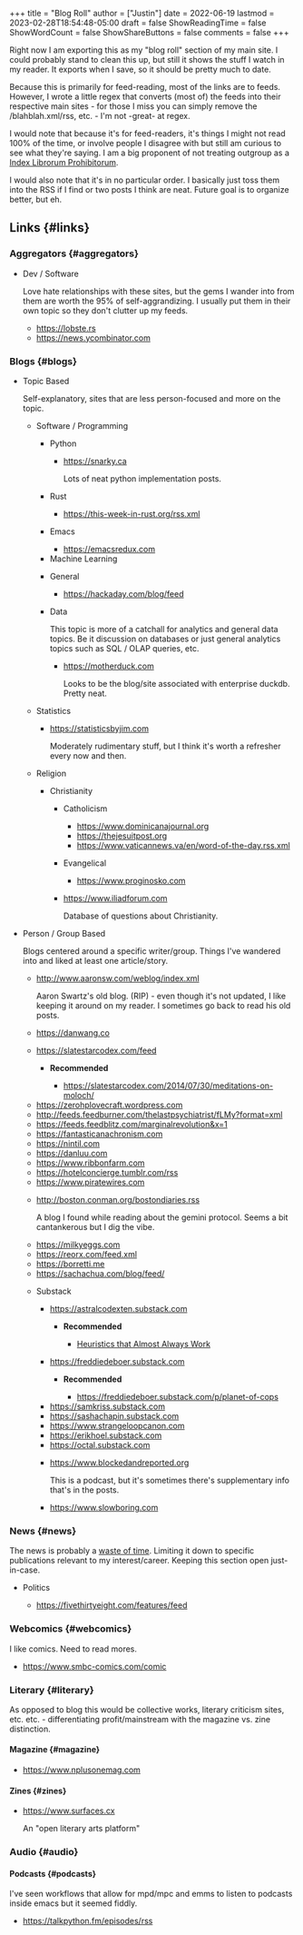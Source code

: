 +++
title = "Blog Roll"
author = ["Justin"]
date = 2022-06-19
lastmod = 2023-02-28T18:54:48-05:00
draft = false
ShowReadingTime = false
ShowWordCount = false
ShowShareButtons = false
comments = false
+++

Right now I am exporting this as my "blog roll" section of my main
site. I could probably stand to clean this up, but still it shows the stuff I
watch in my reader. It exports when I save, so it should be pretty much to
date.

Because this is primarily for feed-reading, most of the links are to feeds. However,
I wrote  a little regex that converts (most of) the feeds into their
respective main sites - for those I miss you can simply remove the
/blahblah.xml/rss, etc. - I'm not -great- at regex.

I would note that because it's for feed-readers, it's things I might not read 100% of the
time, or involve people I disagree with but still am curious to see what they're
saying. I am a big proponent of not treating outgroup as a [Index Librorum
Prohibitorum](https://en.wikipedia.org/wiki/Index_Librorum_Prohibitorum).

I would also note that it's in no particular order. I basically just toss them
into the RSS if I find or two posts I think are neat. Future goal is to organize
better, but eh.


## Links {#links}


### Aggregators {#aggregators}

<!--list-separator-->

-  Dev / Software

    Love hate relationships with these sites, but the gems I wander into from them
    are worth the 95% of self-aggrandizing. I usually put them in their own topic so they
    don't clutter up my feeds.

    <!--list-separator-->

    -  <https://lobste.rs>

    <!--list-separator-->

    -  <https://news.ycombinator.com>


### Blogs {#blogs}

<!--list-separator-->

-  Topic Based

    Self-explanatory, sites that are less person-focused and more on the topic.

    <!--list-separator-->

    -  Software / Programming

        <!--list-separator-->

        -  Python

            <!--list-separator-->

            -  <https://snarky.ca>

                Lots of neat python implementation posts.

        <!--list-separator-->

        -  Rust

            <!--list-separator-->

            -  <https://this-week-in-rust.org/rss.xml>

        <!--list-separator-->

        -  Emacs

            <!--list-separator-->

            -  <https://emacsredux.com>

        <!--list-separator-->

        -  Machine Learning

        <!--list-separator-->

        -  General

            <!--list-separator-->

            -  <https://hackaday.com/blog/feed>

        <!--list-separator-->

        -  Data

            This topic is more of a catchall for analytics and general data topics. Be it discussion
            on databases or just general analytics topics such as SQL / OLAP queries, etc.

            <!--list-separator-->

            -  <https://motherduck.com>

                Looks to be the blog/site associated with enterprise duckdb. Pretty neat.

    <!--list-separator-->

    -  Statistics

        <!--list-separator-->

        -  <https://statisticsbyjim.com>

            Moderately rudimentary stuff, but I think it's worth a refresher every now and then.

    <!--list-separator-->

    -  Religion

        <!--list-separator-->

        -  Christianity

            <!--list-separator-->

            -  Catholicism

                <!--list-separator-->

                -  <https://www.dominicanajournal.org>

                <!--list-separator-->

                -  <https://thejesuitpost.org>

                <!--list-separator-->

                -  <https://www.vaticannews.va/en/word-of-the-day.rss.xml>

            <!--list-separator-->

            -  Evangelical

                <!--list-separator-->

                -  <https://www.proginosko.com>

            <!--list-separator-->

            -  <https://www.iliadforum.com>

                Database of questions about Christianity.

<!--list-separator-->

-  Person / Group Based

    Blogs centered around a specific writer/group. Things I've wandered into
    and liked at least one article/story.

    <!--list-separator-->

    -  <http://www.aaronsw.com/weblog/index.xml>

        Aaron Swartz's old blog. (RIP) - even though it's not updated, I like keeping it around
        on my reader. I sometimes go back to read his old posts.

    <!--list-separator-->

    -  <https://danwang.co>

    <!--list-separator-->

    -  <https://slatestarcodex.com/feed>

        <!--list-separator-->

        -  ****Recommended****

            <!--list-separator-->

            -  <https://slatestarcodex.com/2014/07/30/meditations-on-moloch/>

    <!--list-separator-->

    -  <https://zerohplovecraft.wordpress.com>

    <!--list-separator-->

    -  <http://feeds.feedburner.com/thelastpsychiatrist/fLMy?format=xml>

    <!--list-separator-->

    -  <https://feeds.feedblitz.com/marginalrevolution&x=1>

    <!--list-separator-->

    -  <https://fantasticanachronism.com>

    <!--list-separator-->

    -  <https://nintil.com>

    <!--list-separator-->

    -  <https://danluu.com>

    <!--list-separator-->

    -  <https://www.ribbonfarm.com>

    <!--list-separator-->

    -  <https://hotelconcierge.tumblr.com/rss>

    <!--list-separator-->

    -  <https://www.piratewires.com>

    <!--list-separator-->

    -  <http://boston.conman.org/bostondiaries.rss>

        A blog I found while reading about the gemini protocol. Seems a bit cantankerous
        but I dig the vibe.

    <!--list-separator-->

    -  <https://milkyeggs.com>

    <!--list-separator-->

    -  <https://reorx.com/feed.xml>

    <!--list-separator-->

    -  <https://borretti.me>

    <!--list-separator-->

    -  <https://sachachua.com/blog/feed/>

    <!--list-separator-->

    -  Substack

        <!--list-separator-->

        -  <https://astralcodexten.substack.com>

            <!--list-separator-->

            -  ****Recommended****

                <!--list-separator-->

                -  [Heuristics that Almost Always Work](https://astralcodexten.substack.com/p/heuristics-that-almost-always-work)

        <!--list-separator-->

        -  <https://freddiedeboer.substack.com>

            <!--list-separator-->

            -  ****Recommended****

                <!--list-separator-->

                -  <https://freddiedeboer.substack.com/p/planet-of-cops>

        <!--list-separator-->

        -  <https://samkriss.substack.com>

        <!--list-separator-->

        -  <https://sashachapin.substack.com>

        <!--list-separator-->

        -  <https://www.strangeloopcanon.com>

        <!--list-separator-->

        -  <https://erikhoel.substack.com>

        <!--list-separator-->

        -  <https://octal.substack.com>

        <!--list-separator-->

        -  <https://www.blockedandreported.org>

            This is a podcast, but it's sometimes there's supplementary info that's in the posts.

        <!--list-separator-->

        -  <https://www.slowboring.com>


### News {#news}

The news is probably a  [waste of time](http://www.aaronsw.com/weblog/hatethenews). Limiting it down to specific publications
relevant to my interest/career. Keeping this section open just-in-case.

<!--list-separator-->

-  Politics

    <!--list-separator-->

    -  <https://fivethirtyeight.com/features/feed>


### Webcomics {#webcomics}

I like comics. Need to read mores.

<!--list-separator-->

-  <https://www.smbc-comics.com/comic>


### Literary {#literary}

As opposed to blog this would be collective works, literary criticism sites,
etc. etc. - differentiating profit/mainstream with the magazine vs. zine distinction.


#### Magazine {#magazine}

<!--list-separator-->

-  <https://www.nplusonemag.com>


#### Zines {#zines}

<!--list-separator-->

-  <https://www.surfaces.cx>

    An "open literary arts platform"


### Audio {#audio}


#### Podcasts {#podcasts}

I've seen workflows that allow for mpd/mpc and emms to listen to podcasts inside
emacs but it seemed fiddly.

<!--list-separator-->

-  <https://talkpython.fm/episodes/rss>
